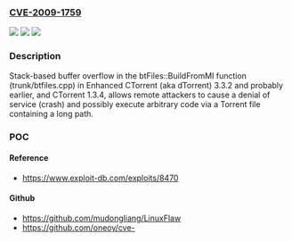 ### [CVE-2009-1759](https://cve.mitre.org/cgi-bin/cvename.cgi?name=CVE-2009-1759)
![](https://img.shields.io/static/v1?label=Product&message=n%2Fa&color=blue)
![](https://img.shields.io/static/v1?label=Version&message=n%2Fa&color=blue)
![](https://img.shields.io/static/v1?label=Vulnerability&message=n%2Fa&color=brighgreen)

### Description

Stack-based buffer overflow in the btFiles::BuildFromMI function (trunk/btfiles.cpp) in Enhanced CTorrent (aka dTorrent) 3.3.2 and probably earlier, and CTorrent 1.3.4, allows remote attackers to cause a denial of service (crash) and possibly execute arbitrary code via a Torrent file containing a long path.

### POC

#### Reference
- https://www.exploit-db.com/exploits/8470

#### Github
- https://github.com/mudongliang/LinuxFlaw
- https://github.com/oneoy/cve-


